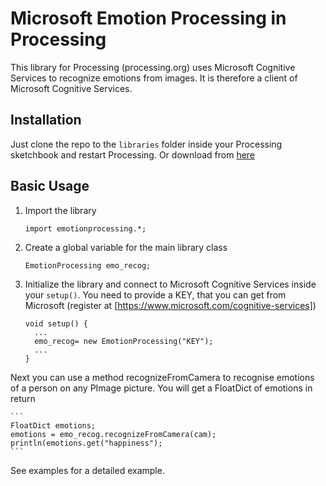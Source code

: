 Microsoft Emotion Processing in Processing
=============
  
This library for Processing (processing.org) uses Microsoft Cognitive Services to recognize emotions from images.
It is therefore a client of Microsoft Cognitive Services. 
 

Installation
------------

Just clone the repo to the `libraries` folder inside your Processing sketchbook and restart Processing. Or download from [here](./EmotionProcessing.zip)

Basic Usage
-----

1. Import the library
    ```
    import emotionprocessing.*;
    ```

2. Create a global variable for the main library class
    ```
    EmotionProcessing emo_recog;
    ```
3. Initialize the library and connect to Microsoft Cognitive Services inside your `setup()`. You need
to provide a KEY, that you can get from Microsoft (register at [https://www.microsoft.com/cognitive-services])
    ```
    void setup() {
      ...
      emo_recog= new EmotionProcessing("KEY");
      ...
    }
    ```

Next you can use a method recognizeFromCamera to recognise emotions of a person on any PImage picture.
You will get a FloatDict of emotions in return

    ```
    FloatDict emotions;
    emotions = emo_recog.recognizeFromCamera(cam);
    println(emotions.get("happiness");
    ```

See examples for a detailed example.
    
    
